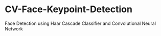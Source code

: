 # CV-Face-Keypoint-Detection
Face Detection using Haar Cascade Classifier and Convolutional Neural Network
